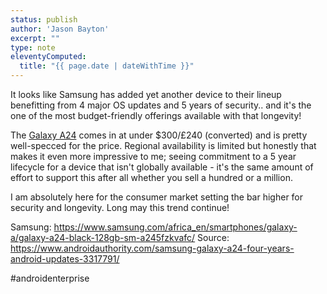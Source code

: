 ```yaml
---
status: publish
author: 'Jason Bayton'
excerpt: ""
type: note
eleventyComputed:
  title: "{{ page.date | dateWithTime }}"
---
```

It looks like Samsung has added yet another device to their lineup benefitting from 4 major OS updates and 5 years of security.. and it's the one of the most budget-friendly offerings available with that longevity!

The [Galaxy A24](https://www.samsung.com/africa_en/smartphones/galaxy-a/galaxy-a24-black-128gb-sm-a245fzkvafc/) comes in at under $300/£240 (converted) and is pretty well-specced for the price. Regional availability is limited but honestly that makes it even more impressive to me; seeing commitment to a 5 year lifecycle for a device that isn't globally available - it's the same amount of effort to support this after all whether you sell a hundred or a million.

I am absolutely here for the consumer market setting the bar higher for security and longevity. Long may this trend continue!

Samsung: https://www.samsung.com/africa_en/smartphones/galaxy-a/galaxy-a24-black-128gb-sm-a245fzkvafc/
Source: https://www.androidauthority.com/samsung-galaxy-a24-four-years-android-updates-3317791/

#androidenterprise